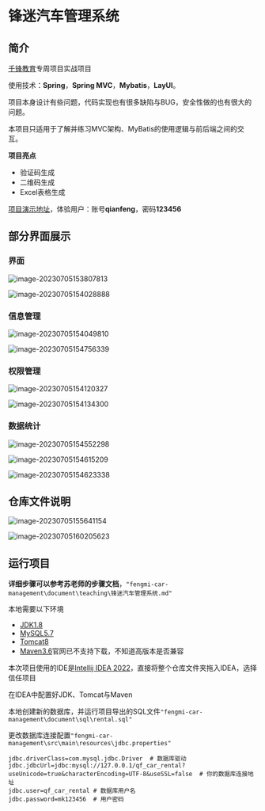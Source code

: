 # 锋迷汽车管理系统

## 简介

[千锋教育](http://www.mobiletrain.org/)专周项目实战项目

使用技术：**Spring**，**Spring MVC**，**Mybatis**，**LayUI**。

项目本身设计有些问题，代码实现也有很多缺陷与BUG，安全性做的也有很大的问题。

本项目只适用于了解并练习MVC架构、MyBatis的使用逻辑与前后端之间的交互。

**项目亮点**

- 验证码生成
- 二维码生成
- Excel表格生成

[项目演示地址](http://car.rental.insectmk.cn/login/toLogin.action)，体验用户：账号**qianfeng**，密码**123456**

## 部分界面展示

### 界面

![image-20230705153807813](.\assets\image-20230705153807813.png)

![image-20230705154028888](./assets/image-20230705154028888.png)

### 信息管理

![image-20230705154049810](./assets/image-20230705154049810.png)

![image-20230705154756339](./assets/image-20230705154756339.png)

### 权限管理

![image-20230705154120327](./assets/image-20230705154120327.png)

![image-20230705154134300](./assets/image-20230705154134300.png)

### 数据统计

![image-20230705154552298](./assets/image-20230705154552298.png)

![image-20230705154615209](./assets/image-20230705154615209.png)

![image-20230705154623338](./assets/image-20230705154623338.png)

## 仓库文件说明

![image-20230705155641154](./assets/image-20230705155641154.png)

![image-20230705160205623](./assets/image-20230705160205623.png)

## 运行项目

**详细步骤可以参考苏老师的步骤文档**，`"fengmi-car-management\document\teaching\锋迷汽车管理系统.md"`

本地需要以下环境

- [JDK1.8](https://www.oracle.com/java/technologies/javase/javase8-archive-downloads.html)
- [MySQL5.7](https://dev.mysql.com/downloads/mysql/5.7.html)
- [Tomcat8](https://tomcat.apache.org/download-80.cgi)
- [Maven3.6](https://maven.apache.org/)官网已不支持下载，不知道高版本是否兼容

本次项目使用的IDE是[Intellij IDEA 2022](https://www.jetbrains.com/idea/)，直接将整个仓库文件夹拖入IDEA，选择信任项目

在IDEA中配置好JDK、Tomcat与Maven

本地创建新的数据库，并运行项目导出的SQL文件`"fengmi-car-management\document\sql\rental.sql"`

更改数据库连接配置`"fengmi-car-management\src\main\resources\jdbc.properties"`

```properties
jdbc.driverClass=com.mysql.jdbc.Driver	# 数据库驱动
jdbc.jdbcUrl=jdbc:mysql://127.0.0.1/qf_car_rental?useUnicode=true&characterEncoding=UTF-8&useSSL=false	# 你的数据库连接地址
jdbc.user=qf_car_rental	# 数据库用户名
jdbc.password=mk123456	# 用户密码
```
